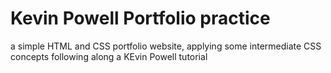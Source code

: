 # Kevin Powell Portfolio practice
 a simple HTML and CSS portfolio website, applying some intermediate CSS concepts following along a KEvin Powell tutorial 
